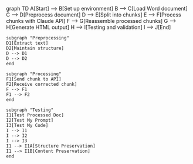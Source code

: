 graph TD
    A[Start] --> B[Set up environment]
    B --> C[Load Word document]
    C --> D[Preprocess document]
    D --> E[Split into chunks]
    E --> F[Process chunks with Claude API]
    F --> G[Reassemble processed chunks]
    G --> H[Generate HTML output]
    H --> I[Testing and validation]
    I --> J[End]

    subgraph "Preprocessing"
    D1[Extract text]
    D2[Maintain structure]
    D --> D1
    D --> D2
    end

    subgraph "Processing"
    F1[Send chunk to API]
    F2[Receive corrected chunk]
    F --> F1
    F1 --> F2
    end

    subgraph "Testing"
    I1[Test Processed Doc]
    I2[Test My Prompt]
    I3[Test My Code]
    I --> I1
    I --> I2
    I --> I3
    I1 --> I1A[Structure Preservation]
    I1 --> I1B[Content Preservation]
    end